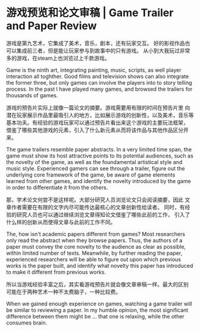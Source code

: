 游戏预览和论文审稿 | Game Trailer and Paper Review
===

游戏是第九艺术，它集成了美术，音乐，剧本，还有玩家交互。
好的影视作品也可以集成前三者，但是能让玩家参与到故事中的只有游戏。
从小到大我玩过非常多的游戏，在steam上也浏览过上千款游戏。

Game is the ninth art, integrating painting, music, scripts, as well
player interaction all toghther. Good films and television shows can also
integrate the former three, but only games can involve the players into
to story telling process. In the past I have played many games, and browsed
the trailers for thousands of games.

游戏的预告片实际上就像一篇论文的摘要。游戏需要用有限的时间在预告片里
向潜在玩家展示作品里最吸引人的地方，比如展示游戏的创新性，以及美术，音乐等
基本功夫。有经验的游戏玩家可以通过预告片看出来这个游戏的主要玩法框架，
借鉴了哪些其他游戏的元素，引入了什么新元素从而将该作品与其他作品区分开来。

The game trailers resemble paper abstracts. In a very limited time span,
the game must show its host attractive points to its potential audiences,
such as the novelty of the game, as well as the foundamental artistical
style and music style. Experienced gamers can see through a trailer,
figure out the underlying core framework of the game, be aware of
game elements learned from other games, and identify the novelty introduced
by the game in order to differentiate it from the others.

那，学术论文何尝不是这样呢。大部分研究人员浏览论文只会阅读摘要，因此
文章作者需要在有限的文字内尽可能传达最核心的文章创新性给读者。
同时，有经验的研究人员也可以通过继续浏览文章得知论文借鉴了哪些此前的工作，
引入了什么样的创新从而使得文章与此前的工作不同。

The, how isn't academic papers different from games? Most researchers only read
the abstract when they browse papers. Thus, the authors of a paper must convey
the core novelty to the audience as clear as possible, within limited number of
texts. Meanwhile, by further reading the paper, experienced researchers will be
able to figure out upon which previous works is the paper built, and identify
what novelty this paper has introduced to make it different from previous works.

所以当游戏经验丰富之后，其实看游戏预告片就会像文章审稿一样。最大的区别
可能在于两种艺术一种不太费脑子，一种比较费。

When we gained enough experience on games, watching a game trailer will be
similar to reviewing a paper. In my humble opinion, the most significant
difference between them might be ... that one is relaxing, while the other
consumes brain.
